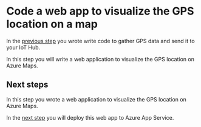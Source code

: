# Code a web app to visualize the GPS location on a map

In the [previous step](./write-pi-code.md) you wrote write code to gather GPS data and send it to your IoT Hub.

In this step you will write a web application to visualize the GPS location on Azure Maps.

## Next steps

In this step you wrote a web application to visualize the GPS location on Azure Maps.

In the [next step](./deploy-to-app-service.md) you will deploy this web app to Azure App Service.
